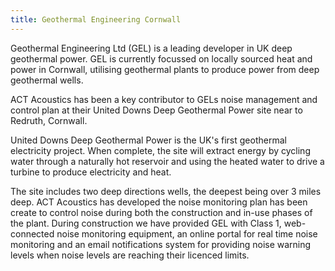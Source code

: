 ```yaml
---
title: Geothermal Engineering Cornwall
---
```


Geothermal Engineering Ltd (GEL) is a leading developer in UK deep geothermal
power. GEL is currently focussed on locally sourced heat and power in Cornwall,
utilising geothermal plants to produce power from deep geothermal wells.

ACT Acoustics has been a key contributor to GELs noise management and control
plan at their United Downs Deep Geothermal Power site near to Redruth,
Cornwall.

United Downs Deep Geothermal Power is the UK's first geothermal electricity
project. When complete, the site will extract energy by cycling water through a
naturally hot reservoir and using the heated water to drive a turbine to
produce electricity and heat.

The site includes two deep directions wells, the deepest being over 3 miles
deep. ACT Acoustics has developed the noise monitoring plan has been create to
control noise during both the construction and in-use phases of the plant.
During construction we have provided GEL with Class 1, web-connected noise
monitoring equipment, an online portal for real time noise monitoring and an
email notifications system for providing noise warning levels when noise levels
are reaching their licenced limits.

